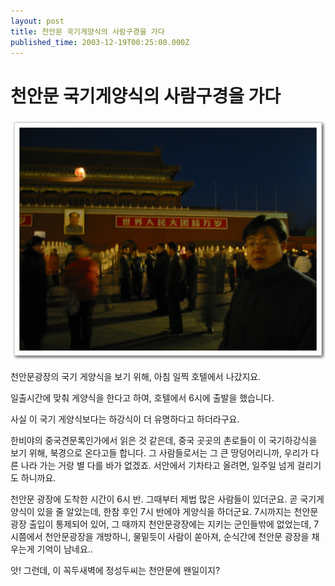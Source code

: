 ```yaml
---
layout: post
title: 천안문 국기게양식의 사람구경을 가다
published_time: 2003-12-19T00:25:00.000Z
---
```


# 천안문 국기게양식의 사람구경을 가다


![](../pds/200902/04/80/a0109780_4989794cd133e.jpg)

천안문광장의 국기 게양식을 보기 위해, 아침 일찍 호텔에서 나갔지요.

일출시간에 맞춰 게양식을 한다고 하여, 호텔에서 6시에 출발을 했습니다.

사실 이 국기 게양식보다는 하강식이 더 유명하다고 하더라구요.

한비야의 중국견문록인가에서 읽은 것 같은데, 중국 곳곳의 촌로들이 이 국기하강식을 보기 위해, 북경으로 온다고들 합니다. 그 사람들로서는 그 큰 땅덩어리니까, 우리가 다른 나라 가는 거랑 별 다를 바가 없겠죠. 서안에서 기차타고 올려면, 일주일 넘게 걸리기도 하니까요.

천안문 광장에 도착한 시간이 6시 반. 그때부터 제법 많은 사람들이 있더군요. 곧 국기게양식이 있을 줄 알았는데, 한참 후인 7시 반에야 게양식을 하더군요. 7시까지는 천안문광장 출입이 통제되어 있어, 그 때까지 천안문광장에는 지키는 군인들밖에 없었는데, 7시쯤에서 천안문광장을 개방하니, 물밑듯이 사람이 쏟아져, 순식간에 천안문 광장을 채우는게 기억이 남네요..

앗! 그런데, 이 꼭두새벽에 정성두씨는 천안문에 왠일이지?



